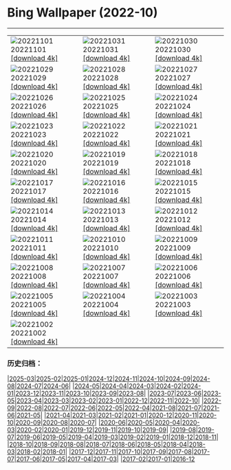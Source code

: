 # Bing Wallpaper (2022-10)
**************

<table><tr><td><img class="wallpaper" src="https://www.bing.com/th?id=OHR.Calacas_DE-DE0872821664_1920x1080.jpg" alt="20221101"> 20221101 <a class="wallpaper_link" href="https://www.bing.com/th?id=OHR.Calacas_DE-DE0872821664_UHD.jpg">[download 4k]</a></td><td><img class="wallpaper" src="https://www.bing.com/th?id=OHR.WychwoodForest_DE-DE0714020420_1920x1080.jpg" alt="20221031"> 20221031 <a class="wallpaper_link" href="https://www.bing.com/th?id=OHR.WychwoodForest_DE-DE0714020420_UHD.jpg">[download 4k]</a></td><td><img class="wallpaper" src="https://www.bing.com/th?id=OHR.SealRiver_DE-DE0564918955_1920x1080.jpg" alt="20221030"> 20221030 <a class="wallpaper_link" href="https://www.bing.com/th?id=OHR.SealRiver_DE-DE0564918955_UHD.jpg">[download 4k]</a></td></tr><tr><td><img class="wallpaper" src="https://www.bing.com/th?id=OHR.SeaAngel_DE-DE0432185241_1920x1080.jpg" alt="20221029"> 20221029 <a class="wallpaper_link" href="https://www.bing.com/th?id=OHR.SeaAngel_DE-DE0432185241_UHD.jpg">[download 4k]</a></td><td><img class="wallpaper" src="https://www.bing.com/th?id=OHR.FrankensteinFriday_DE-DE0293571099_1920x1080.jpg" alt="20221028"> 20221028 <a class="wallpaper_link" href="https://www.bing.com/th?id=OHR.FrankensteinFriday_DE-DE0293571099_UHD.jpg">[download 4k]</a></td><td><img class="wallpaper" src="https://www.bing.com/th?id=OHR.MarienburgZell_DE-DE3907884652_1920x1080.jpg" alt="20221027"> 20221027 <a class="wallpaper_link" href="https://www.bing.com/th?id=OHR.MarienburgZell_DE-DE3907884652_UHD.jpg">[download 4k]</a></td></tr><tr><td><img class="wallpaper" src="https://www.bing.com/th?id=OHR.BrockenSpecter_DE-DE3726514674_1920x1080.jpg" alt="20221026"> 20221026 <a class="wallpaper_link" href="https://www.bing.com/th?id=OHR.BrockenSpecter_DE-DE3726514674_UHD.jpg">[download 4k]</a></td><td><img class="wallpaper" src="https://www.bing.com/th?id=OHR.OrcusMouth_DE-DE3576959401_1920x1080.jpg" alt="20221025"> 20221025 <a class="wallpaper_link" href="https://www.bing.com/th?id=OHR.OrcusMouth_DE-DE3576959401_UHD.jpg">[download 4k]</a></td><td><img class="wallpaper" src="https://www.bing.com/th?id=OHR.OttobeurenBibliothek_DE-DE3414794447_1920x1080.jpg" alt="20221024"> 20221024 <a class="wallpaper_link" href="https://www.bing.com/th?id=OHR.OttobeurenBibliothek_DE-DE3414794447_UHD.jpg">[download 4k]</a></td></tr><tr><td><img class="wallpaper" src="https://www.bing.com/th?id=OHR.Knobbelzwaan_DE-DE3362383299_1920x1080.jpg" alt="20221023"> 20221023 <a class="wallpaper_link" href="https://www.bing.com/th?id=OHR.Knobbelzwaan_DE-DE3362383299_UHD.jpg">[download 4k]</a></td><td><img class="wallpaper" src="https://www.bing.com/th?id=OHR.KarstMountains_DE-DE3252732573_1920x1080.jpg" alt="20221022"> 20221022 <a class="wallpaper_link" href="https://www.bing.com/th?id=OHR.KarstMountains_DE-DE3252732573_UHD.jpg">[download 4k]</a></td><td><img class="wallpaper" src="https://www.bing.com/th?id=OHR.GeorgiaCypress_DE-DE3125234394_1920x1080.jpg" alt="20221021"> 20221021 <a class="wallpaper_link" href="https://www.bing.com/th?id=OHR.GeorgiaCypress_DE-DE3125234394_UHD.jpg">[download 4k]</a></td></tr><tr><td><img class="wallpaper" src="https://www.bing.com/th?id=OHR.SlothDay_DE-DE7576250530_1920x1080.jpg" alt="20221020"> 20221020 <a class="wallpaper_link" href="https://www.bing.com/th?id=OHR.SlothDay_DE-DE7576250530_UHD.jpg">[download 4k]</a></td><td><img class="wallpaper" src="https://www.bing.com/th?id=OHR.WartburgCastle_DE-DE7442950218_1920x1080.jpg" alt="20221019"> 20221019 <a class="wallpaper_link" href="https://www.bing.com/th?id=OHR.WartburgCastle_DE-DE7442950218_UHD.jpg">[download 4k]</a></td><td><img class="wallpaper" src="https://www.bing.com/th?id=OHR.GB25Anni_DE-DE7299315520_1920x1080.jpg" alt="20221018"> 20221018 <a class="wallpaper_link" href="https://www.bing.com/th?id=OHR.GB25Anni_DE-DE7299315520_UHD.jpg">[download 4k]</a></td></tr><tr><td><img class="wallpaper" src="https://www.bing.com/th?id=OHR.PrinceChristianSound_DE-DE6922491383_1920x1080.jpg" alt="20221017"> 20221017 <a class="wallpaper_link" href="https://www.bing.com/th?id=OHR.PrinceChristianSound_DE-DE6922491383_UHD.jpg">[download 4k]</a></td><td><img class="wallpaper" src="https://www.bing.com/th?id=OHR.RioArazas_DE-DE6773505197_1920x1080.jpg" alt="20221016"> 20221016 <a class="wallpaper_link" href="https://www.bing.com/th?id=OHR.RioArazas_DE-DE6773505197_UHD.jpg">[download 4k]</a></td><td><img class="wallpaper" src="https://www.bing.com/th?id=OHR.NaqsheRustam_DE-DE6639103353_1920x1080.jpg" alt="20221015"> 20221015 <a class="wallpaper_link" href="https://www.bing.com/th?id=OHR.NaqsheRustam_DE-DE6639103353_UHD.jpg">[download 4k]</a></td></tr><tr><td><img class="wallpaper" src="https://www.bing.com/th?id=OHR.HohenzollernHechingen_DE-DE6506429965_1920x1080.jpg" alt="20221014"> 20221014 <a class="wallpaper_link" href="https://www.bing.com/th?id=OHR.HohenzollernHechingen_DE-DE6506429965_UHD.jpg">[download 4k]</a></td><td><img class="wallpaper" src="https://www.bing.com/th?id=OHR.AlaskaMoose_DE-DE6158601555_1920x1080.jpg" alt="20221013"> 20221013 <a class="wallpaper_link" href="https://www.bing.com/th?id=OHR.AlaskaMoose_DE-DE6158601555_UHD.jpg">[download 4k]</a></td><td><img class="wallpaper" src="https://www.bing.com/th?id=OHR.AmmoniteGraveyard_DE-DE5988559044_1920x1080.jpg" alt="20221012"> 20221012 <a class="wallpaper_link" href="https://www.bing.com/th?id=OHR.AmmoniteGraveyard_DE-DE5988559044_UHD.jpg">[download 4k]</a></td></tr><tr><td><img class="wallpaper" src="https://www.bing.com/th?id=OHR.TortulaMoss_DE-DE3936508895_1920x1080.jpg" alt="20221011"> 20221011 <a class="wallpaper_link" href="https://www.bing.com/th?id=OHR.TortulaMoss_DE-DE3936508895_UHD.jpg">[download 4k]</a></td><td><img class="wallpaper" src="https://www.bing.com/th?id=OHR.StareLembruch_DE-DE3803966856_1920x1080.jpg" alt="20221010"> 20221010 <a class="wallpaper_link" href="https://www.bing.com/th?id=OHR.StareLembruch_DE-DE3803966856_UHD.jpg">[download 4k]</a></td><td><img class="wallpaper" src="https://www.bing.com/th?id=OHR.ChukchiSea_DE-DE3561645051_1920x1080.jpg" alt="20221009"> 20221009 <a class="wallpaper_link" href="https://www.bing.com/th?id=OHR.ChukchiSea_DE-DE3561645051_UHD.jpg">[download 4k]</a></td></tr><tr><td><img class="wallpaper" src="https://www.bing.com/th?id=OHR.GlassOctopus_DE-DE3414070398_1920x1080.jpg" alt="20221008"> 20221008 <a class="wallpaper_link" href="https://www.bing.com/th?id=OHR.GlassOctopus_DE-DE3414070398_UHD.jpg">[download 4k]</a></td><td><img class="wallpaper" src="https://www.bing.com/th?id=OHR.OberbaumBridge_DE-DE3269689530_1920x1080.jpg" alt="20221007"> 20221007 <a class="wallpaper_link" href="https://www.bing.com/th?id=OHR.OberbaumBridge_DE-DE3269689530_UHD.jpg">[download 4k]</a></td><td><img class="wallpaper" src="https://www.bing.com/th?id=OHR.BayofBiscay_DE-DE3992627080_1920x1080.jpg" alt="20221006"> 20221006 <a class="wallpaper_link" href="https://www.bing.com/th?id=OHR.BayofBiscay_DE-DE3992627080_UHD.jpg">[download 4k]</a></td></tr><tr><td><img class="wallpaper" src="https://www.bing.com/th?id=OHR.FlamingoTeacher_DE-DE3737259778_1920x1080.jpg" alt="20221005"> 20221005 <a class="wallpaper_link" href="https://www.bing.com/th?id=OHR.FlamingoTeacher_DE-DE3737259778_UHD.jpg">[download 4k]</a></td><td><img class="wallpaper" src="https://www.bing.com/th?id=OHR.CosmicCliffs_DE-DE3590436434_1920x1080.jpg" alt="20221004"> 20221004 <a class="wallpaper_link" href="https://www.bing.com/th?id=OHR.CosmicCliffs_DE-DE3590436434_UHD.jpg">[download 4k]</a></td><td><img class="wallpaper" src="https://www.bing.com/th?id=OHR.GlienickerBruecke_DE-DE3030822909_1920x1080.jpg" alt="20221003"> 20221003 <a class="wallpaper_link" href="https://www.bing.com/th?id=OHR.GlienickerBruecke_DE-DE3030822909_UHD.jpg">[download 4k]</a></td></tr><tr><td><img class="wallpaper" src="https://www.bing.com/th?id=OHR.LotsOBalloons_DE-DE2625769949_1920x1080.jpg" alt="20221002"> 20221002 <a class="wallpaper_link" href="https://www.bing.com/th?id=OHR.LotsOBalloons_DE-DE2625769949_UHD.jpg">[download 4k]</a></td><td></td><td></td></tr></table>

### 历史归档：

|[2025-03](/../2025-03/2025-03.md)|[2025-02](/../2025-02/2025-02.md)|[2025-01](/../2025-01/2025-01.md)|[2024-12](/../2024-12/2024-12.md)|[2024-11](/../2024-11/2024-11.md)|[2024-10](/../2024-10/2024-10.md)|[2024-09](/../2024-09/2024-09.md)|[2024-08](/../2024-08/2024-08.md)|[2024-07](/../2024-07/2024-07.md)|[2024-06](/../2024-06/2024-06.md)|
|[2024-05](/../2024-05/2024-05.md)|[2024-04](/../2024-04/2024-04.md)|[2024-03](/../2024-03/2024-03.md)|[2024-02](/../2024-02/2024-02.md)|[2024-01](/../2024-01/2024-01.md)|[2023-12](/../2023-12/2023-12.md)|[2023-11](/../2023-11/2023-11.md)|[2023-10](/../2023-10/2023-10.md)|[2023-09](/../2023-09/2023-09.md)|[2023-08](/../2023-08/2023-08.md)|
|[2023-07](/../2023-07/2023-07.md)|[2023-06](/../2023-06/2023-06.md)|[2023-05](/../2023-05/2023-05.md)|[2023-04](/../2023-04/2023-04.md)|[2023-03](/../2023-03/2023-03.md)|[2023-02](/../2023-02/2023-02.md)|[2023-01](/../2023-01/2023-01.md)|[2022-12](/../2022-12/2022-12.md)|[2022-11](/../2022-11/2022-11.md)|[2022-10](/2022-10.md)|
|[2022-09](/../2022-09/2022-09.md)|[2022-08](/../2022-08/2022-08.md)|[2022-07](/../2022-07/2022-07.md)|[2022-06](/../2022-06/2022-06.md)|[2022-05](/../2022-05/2022-05.md)|[2022-04](/../2022-04/2022-04.md)|[2021-08](/../2021-08/2021-08.md)|[2021-07](/../2021-07/2021-07.md)|[2021-06](/../2021-06/2021-06.md)|[2021-05](/../2021-05/2021-05.md)|
|[2021-04](/../2021-04/2021-04.md)|[2021-03](/../2021-03/2021-03.md)|[2021-02](/../2021-02/2021-02.md)|[2021-01](/../2021-01/2021-01.md)|[2020-12](/../2020-12/2020-12.md)|[2020-11](/../2020-11/2020-11.md)|[2020-10](/../2020-10/2020-10.md)|[2020-09](/../2020-09/2020-09.md)|[2020-08](/../2020-08/2020-08.md)|[2020-07](/../2020-07/2020-07.md)|
|[2020-06](/../2020-06/2020-06.md)|[2020-05](/../2020-05/2020-05.md)|[2020-04](/../2020-04/2020-04.md)|[2020-03](/../2020-03/2020-03.md)|[2020-02](/../2020-02/2020-02.md)|[2020-01](/../2020-01/2020-01.md)|[2019-12](/../2019-12/2019-12.md)|[2019-11](/../2019-11/2019-11.md)|[2019-10](/../2019-10/2019-10.md)|[2019-09](/../2019-09/2019-09.md)|
|[2019-08](/../2019-08/2019-08.md)|[2019-07](/../2019-07/2019-07.md)|[2019-06](/../2019-06/2019-06.md)|[2019-05](/../2019-05/2019-05.md)|[2019-04](/../2019-04/2019-04.md)|[2019-03](/../2019-03/2019-03.md)|[2019-02](/../2019-02/2019-02.md)|[2019-01](/../2019-01/2019-01.md)|[2018-12](/../2018-12/2018-12.md)|[2018-11](/../2018-11/2018-11.md)|
|[2018-10](/../2018-10/2018-10.md)|[2018-09](/../2018-09/2018-09.md)|[2018-08](/../2018-08/2018-08.md)|[2018-07](/../2018-07/2018-07.md)|[2018-06](/../2018-06/2018-06.md)|[2018-05](/../2018-05/2018-05.md)|[2018-04](/../2018-04/2018-04.md)|[2018-03](/../2018-03/2018-03.md)|[2018-02](/../2018-02/2018-02.md)|[2018-01](/../2018-01/2018-01.md)|
|[2017-12](/../2017-12/2017-12.md)|[2017-11](/../2017-11/2017-11.md)|[2017-10](/../2017-10/2017-10.md)|[2017-09](/../2017-09/2017-09.md)|[2017-08](/../2017-08/2017-08.md)|[2017-07](/../2017-07/2017-07.md)|[2017-06](/../2017-06/2017-06.md)|[2017-05](/../2017-05/2017-05.md)|[2017-04](/../2017-04/2017-04.md)|[2017-03](/../2017-03/2017-03.md)|
|[2017-02](/../2017-02/2017-02.md)|[2017-01](/../2017-01/2017-01.md)|[2016-12](/../2016-12/2016-12.md)